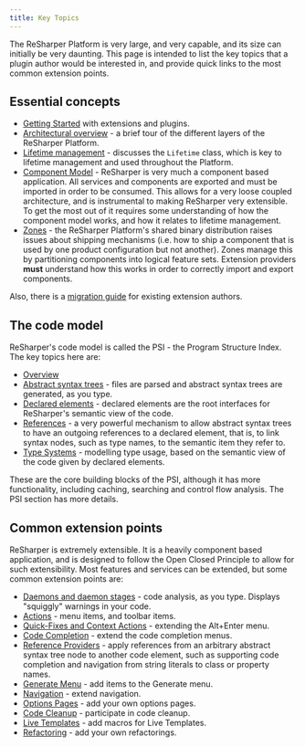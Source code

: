 ```yaml
---
title: Key Topics
---
```


The ReSharper Platform is very large, and very capable, and its size can initially be very daunting. This page is intended to list the key topics that a plugin author would be interested in, and provide quick links to the most common extension points.

## Essential concepts

* [Getting Started](/Extensions/GettingStarted.md) with extensions and plugins.
* [Architectural overview](/Architecture/Overview.md) - a brief tour of the different layers of the ReSharper Platform.
* [Lifetime management](/Platform/Lifetime.md) - discusses the `Lifetime` class, which is key to lifetime management and used throughout the Platform.
* [Component Model](/Platform/ComponentModel.md) - ReSharper is very much a component based application. All services and components are exported and must be imported in order to be consumed. This allows for a very loose coupled architecture, and is instrumental to making ReSharper very extensible. To get the most out of it requires some understanding of how the component model works, and how it relates to lifetime management.
* [Zones](/Platform/Zones.md) - the ReSharper Platform's shared binary distribution raises issues about shipping mechanisms (i.e. how to ship a component that is used by one product configuration but not another). Zones manage this by partitioning components into logical feature sets. Extension providers **must** understand how this works in order to correctly import and export components.

Also, there is a [migration guide](/Extensions/WhatsNew.md) for existing extension authors.

## The code model

ReSharper's code model is called the PSI - the Program Structure Index. The key topics here are:

* [Overview](/Architecture/PSI.md)
* [Abstract syntax trees](/PSI/SyntaxTrees.md) - files are parsed and abstract syntax trees are generated, as you type.
* [Declared elements](/PSI/DeclaredElements.md) - declared elements are the root interfaces for ReSharper's semantic view of the code.
* [References](/PSI/References.md) - a very powerful mechanism to allow abstract syntax trees to have an outgoing references to a declared element, that is, to link syntax nodes, such as type names, to the semantic item they refer to.
* [Type Systems](/PSI/TypeSystems2.md) - modelling type usage, based on the semantic view of the code given by declared elements.

These are the core building blocks of the PSI, although it has more functionality, including caching, searching and control flow analysis. The PSI section has more details.

## Common extension points

ReSharper is extremely extensible. It is a heavily component based application, and is designed to follow the Open Closed Principle to allow for such extensibility. Most features and services can be extended, but some common extension points are:

* [Daemons and daemon stages](/Features/Analysis/Daemons.md) - code analysis, as you type. Displays "squiggly" warnings in your code.
* [Actions](/Features/Actions.md) - menu items, and toolbar items.
* [Quick-Fixes and Context Actions](/Features/Actions/QuickFixes.md) - extending the Alt+Enter menu.
* [Code Completion](/Features/Completion.md) - extend the code completion menus.
* [Reference Providers](/PSI/References/ReferenceProviders.md) - apply references from an arbitrary abstract syntax tree node to another code element, such as supporting code completion and navigation from string literals to class or property names.
* [Generate Menu](/Features/GenerateMenu.md) - add items to the Generate menu.
* [Navigation](/Features/Navigation.md) - extend navigation.
* [Options Pages](/Features/OptionsPages.md) - add your own options pages.
* [Code Cleanup](/Features/Tools/CodeCleanup.md) - participate in code cleanup.
* [Live Templates](/Features/LiveTemplates.md) - add macros for Live Templates.
* [Refactoring](/Features/Refactoring.md) - add your own refactorings.

